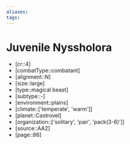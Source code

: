 ```yaml
---
aliases: 
tags: 
---
```


# Juvenile Nyssholora

- [cr::4]
- [combatType::combatant]
- [alignment::N]
- [size::large]
- [type::magical beast]
- [subtype::-]
- [environment::plains]
- [climate::['temperate', 'warm']]
- [planet::Castrovel]
- [organization::['solitary', 'pair', 'pack(3-6)']]
- [source::AA2]
- [page::86]
